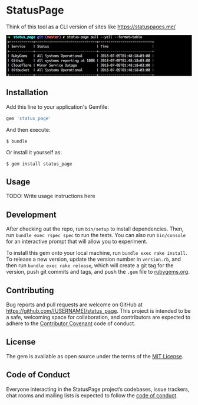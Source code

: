 # StatusPage

Think of this tool as a CLI version of sites like https://statuspages.me/

![Alt text](./screen-shot-status-page.png?raw=true "Status Pages")

## Installation

Add this line to your application's Gemfile:

```ruby
gem 'status_page'
```

And then execute:

    $ bundle

Or install it yourself as:

    $ gem install status_page

## Usage

TODO: Write usage instructions here

## Development

After checking out the repo, run `bin/setup` to install dependencies. Then, run `bundle exec rspec spec` to run the tests. You can also run `bin/console` for an interactive prompt that will allow you to experiment.

To install this gem onto your local machine, run `bundle exec rake install`. To release a new version, update the version number in `version.rb`, and then run `bundle exec rake release`, which will create a git tag for the version, push git commits and tags, and push the `.gem` file to [rubygems.org](https://rubygems.org).

## Contributing

Bug reports and pull requests are welcome on GitHub at https://github.com/[USERNAME]/status_page. This project is intended to be a safe, welcoming space for collaboration, and contributors are expected to adhere to the [Contributor Covenant](http://contributor-covenant.org) code of conduct.

## License

The gem is available as open source under the terms of the [MIT License](https://opensource.org/licenses/MIT).

## Code of Conduct

Everyone interacting in the StatusPage project’s codebases, issue trackers, chat rooms and mailing lists is expected to follow the [code of conduct](https://github.com/[USERNAME]/status_page/blob/master/CODE_OF_CONDUCT.md).
